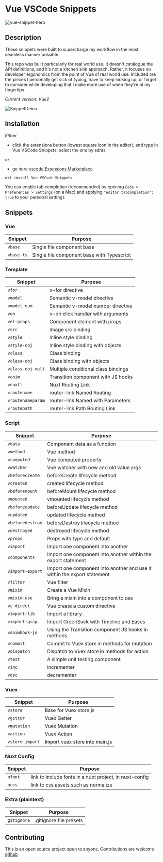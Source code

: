 # Vue VSCode Snippets

![vue-snippet-hero](https://s3-us-west-2.amazonaws.com/s.cdpn.io/28963/vue-snippet-hero.gif)

## Description

These snippets were built to supercharge my workflow in the most seamless manner possible.

This repo was built particularly for real world use. It doesn't catalogue the API definitions, and it's not a kitchen sink approach. Rather, it focuses on developer ergonomics from the point of Vue of real world use. Included are the pieces I personally get sick of typing, have to keep looking up, or forget to consider while developing that I make more use of when they're at my fingertips.

_Current version: Vue2_

![SnippetDemo](https://s3-us-west-2.amazonaws.com/s.cdpn.io/28963/SnippetDemo.gif)

## Installation

_Either_

- click the extensions button (lowest square icon in the editor), and type in Vue VSCode Snippets, select the one by sdras

_or_

- go here [vscode Extensions Marketplace](https://marketplace.visualstudio.com/items?itemName=sdras.vue-vscode-snippets)

```javascript
ext install Vue VSCode Snippets
```

You can enable tab completion (recommended) by opening `Code > Preferences > Settings` (on a Mac) and applying `"editor.tabCompletion": true` to your personal settings

## Snippets

### Vue

Snippet    | Purpose                                    
---------- | ------------------------------------------ 
`vbase`    | Single file component base                 
`vbase-ts` | Single file component base with Typescript 


### Template

Snippet           | Purpose
----------------- | -----------------------------------
`vfor`            | v-for directive
`vmodel`          | Semantic v-model directive
`vmodel-num`      | Semantic v-model number directive
`von`             | v-on click handler with arguments
`vel-props`       | Component element with props
`vsrc`            | Image src binding
`vstyle`          | Inline style binding
`vstyle-obj`      | Inline style binding with objects
`vclass`          | Class binding
`vclass-obj`      | Class binding with objects
`vclass-obj-mult` | Multiple conditional class bindings
`vanim`           | Transition component with JS hooks
`vnuxtl`          | Nuxt Routing Link
`vroutename`      | router-link Named Routing
`vroutenameparam` | router-link Named with Parameters
`vroutepath`      | router-link Path Routing Link

### Script

Snippet          | Purpose
---------------- | ------------------------------------------------------------------------
`vdata`          | Component data as a function
`vmethod`        | Vue method
`vcomputed`      | Vue computed property
`vwatcher`       | Vue watcher with new and old value args
`vbeforecreate`  | beforeCreate lifecycle method
`vcreated`       | created lifecycle method
`vbeforemount`   | beforeMount lifecycle method
`vmounted`       | vmounted lifecycle method
`vbeforeupdate`  | beforeUpdate lifecycle method
`vupdated`       | updated lifecycle method
`vbeforedestroy` | beforeDestroy lifecycle method
`vdestroyed`     | destroyed lifecycle method
`vprops`         | Props with type and default
`vimport`        | Import one component into another
`vcomponents`    | Import one component into another within the export statement
`vimport-export` | Import one component into another and use it within the export statement
`vfilter`        | Vue filter
`vmixin`         | Create a Vue Mixin
`vmixin-use`     | Bring a mixin into a component to use
`vc-direct`      | Vue create a custom directive
`vimport-lib`    | Import a library
`vimport-gsap`   | Import GreenSock with Timeline and Eases
`vanimhook-js`   | Using the Transition component JS hooks in methods
`vcommit`        | Commit to Vuex store in methods for mutation
`vdispatch`      | Dispatch to Vuex store in methods for action
`vtest`          | A simple unit testing component
`vinc`           | incrementer
`vdec`           | decrementer

### Vuex

Snippet         | Purpose
--------------- | ------------------------------
`vstore`        | Base for Vuex store.js
`vgetter`       | Vuex Getter
`vmutation`     | Vuex Mutation
`vaction`       | Vuex Action
`vstore-import` | Import vuex store into main.js

### Nuxt Config

Snippet | Purpose
------- | -------------------------------------------------------
`nfont` | link to include fonts in a nuxt project, in nuxt-config
`ncss`  | link to css assets such as normalize

### Extra (plaintext)

Snippet     | Purpose
----------- | -----------------------
`gitignore` | .gitignore file presets

## Contributing

This is an open source project open to anyone. Contributions are welcome [github](https://github.com/sdras/vue-vscode-snippets)
